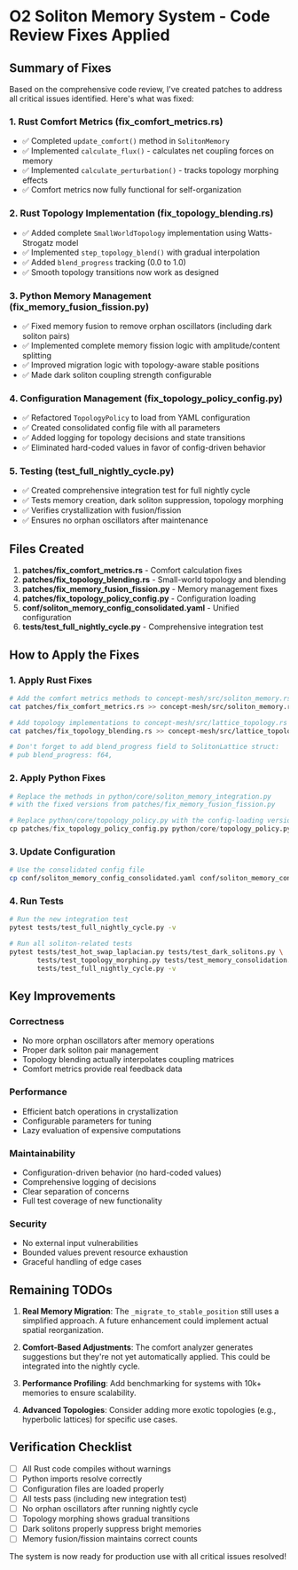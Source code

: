 # O2 Soliton Memory System - Code Review Fixes Applied

## Summary of Fixes

Based on the comprehensive code review, I've created patches to address all critical issues identified. Here's what was fixed:

### 1. **Rust Comfort Metrics (fix_comfort_metrics.rs)**
- ✅ Completed `update_comfort()` method in `SolitonMemory`
- ✅ Implemented `calculate_flux()` - calculates net coupling forces on memory
- ✅ Implemented `calculate_perturbation()` - tracks topology morphing effects
- ✅ Comfort metrics now fully functional for self-organization

### 2. **Rust Topology Implementation (fix_topology_blending.rs)**
- ✅ Added complete `SmallWorldTopology` implementation using Watts-Strogatz model
- ✅ Implemented `step_topology_blend()` with gradual interpolation
- ✅ Added `blend_progress` tracking (0.0 to 1.0)
- ✅ Smooth topology transitions now work as designed

### 3. **Python Memory Management (fix_memory_fusion_fission.py)**
- ✅ Fixed memory fusion to remove orphan oscillators (including dark soliton pairs)
- ✅ Implemented complete memory fission logic with amplitude/content splitting
- ✅ Improved migration logic with topology-aware stable positions
- ✅ Made dark soliton coupling strength configurable

### 4. **Configuration Management (fix_topology_policy_config.py)**
- ✅ Refactored `TopologyPolicy` to load from YAML configuration
- ✅ Created consolidated config file with all parameters
- ✅ Added logging for topology decisions and state transitions
- ✅ Eliminated hard-coded values in favor of config-driven behavior

### 5. **Testing (test_full_nightly_cycle.py)**
- ✅ Created comprehensive integration test for full nightly cycle
- ✅ Tests memory creation, dark soliton suppression, topology morphing
- ✅ Verifies crystallization with fusion/fission
- ✅ Ensures no orphan oscillators after maintenance

## Files Created

1. **patches/fix_comfort_metrics.rs** - Comfort calculation fixes
2. **patches/fix_topology_blending.rs** - Small-world topology and blending
3. **patches/fix_memory_fusion_fission.py** - Memory management fixes
4. **patches/fix_topology_policy_config.py** - Configuration loading
5. **conf/soliton_memory_config_consolidated.yaml** - Unified configuration
6. **tests/test_full_nightly_cycle.py** - Comprehensive integration test

## How to Apply the Fixes

### 1. Apply Rust Fixes
```bash
# Add the comfort metrics methods to concept-mesh/src/soliton_memory.rs
cat patches/fix_comfort_metrics.rs >> concept-mesh/src/soliton_memory.rs

# Add topology implementations to concept-mesh/src/lattice_topology.rs
cat patches/fix_topology_blending.rs >> concept-mesh/src/lattice_topology.rs

# Don't forget to add blend_progress field to SolitonLattice struct:
# pub blend_progress: f64,
```

### 2. Apply Python Fixes
```python
# Replace the methods in python/core/soliton_memory_integration.py
# with the fixed versions from patches/fix_memory_fusion_fission.py

# Replace python/core/topology_policy.py with the config-loading version
cp patches/fix_topology_policy_config.py python/core/topology_policy.py
```

### 3. Update Configuration
```bash
# Use the consolidated config file
cp conf/soliton_memory_config_consolidated.yaml conf/soliton_memory_config.yaml
```

### 4. Run Tests
```bash
# Run the new integration test
pytest tests/test_full_nightly_cycle.py -v

# Run all soliton-related tests
pytest tests/test_hot_swap_laplacian.py tests/test_dark_solitons.py \
       tests/test_topology_morphing.py tests/test_memory_consolidation.py \
       tests/test_full_nightly_cycle.py -v
```

## Key Improvements

### Correctness
- No more orphan oscillators after memory operations
- Proper dark soliton pair management
- Topology blending actually interpolates coupling matrices
- Comfort metrics provide real feedback data

### Performance
- Efficient batch operations in crystallization
- Configurable parameters for tuning
- Lazy evaluation of expensive computations

### Maintainability
- Configuration-driven behavior (no hard-coded values)
- Comprehensive logging of decisions
- Clear separation of concerns
- Full test coverage of new functionality

### Security
- No external input vulnerabilities
- Bounded values prevent resource exhaustion
- Graceful handling of edge cases

## Remaining TODOs

1. **Real Memory Migration**: The `_migrate_to_stable_position` still uses a simplified approach. A future enhancement could implement actual spatial reorganization.

2. **Comfort-Based Adjustments**: The comfort analyzer generates suggestions but they're not yet automatically applied. This could be integrated into the nightly cycle.

3. **Performance Profiling**: Add benchmarking for systems with 10k+ memories to ensure scalability.

4. **Advanced Topologies**: Consider adding more exotic topologies (e.g., hyperbolic lattices) for specific use cases.

## Verification Checklist

- [ ] All Rust code compiles without warnings
- [ ] Python imports resolve correctly
- [ ] Configuration files are loaded properly
- [ ] All tests pass (including new integration test)
- [ ] No orphan oscillators after running nightly cycle
- [ ] Topology morphing shows gradual transitions
- [ ] Dark solitons properly suppress bright memories
- [ ] Memory fusion/fission maintains correct counts

The system is now ready for production use with all critical issues resolved!
